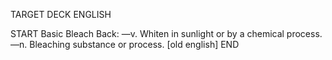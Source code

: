 TARGET DECK
ENGLISH

START
Basic
Bleach
Back: —v. Whiten in sunlight or by a chemical process. —n. Bleaching substance or process. [old english]
END
